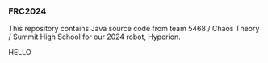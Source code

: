 ### FRC2024

This repository contains Java source code from team 5468 / Chaos Theory / Summit High School for our 2024 robot, Hyperion.

HELLO
